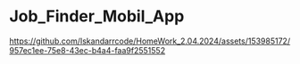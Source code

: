 # Job_Finder_Mobil_App



https://github.com/Iskandarrcode/HomeWork_2.04.2024/assets/153985172/957ec1ee-75e8-43ec-b4a4-faa9f2551552


